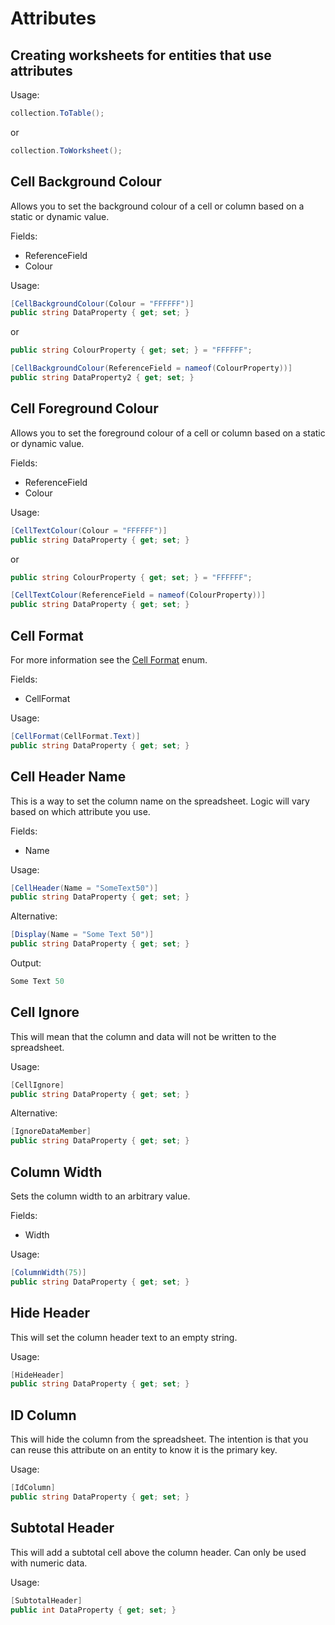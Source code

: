 # Attributes

## Creating worksheets for entities that use attributes

Usage:
```csharp
collection.ToTable();
```

or

```csharp
collection.ToWorksheet();
```

## Cell Background Colour
Allows you to set the background colour of a cell or column based on a static or dynamic value.

Fields:
- ReferenceField
- Colour

Usage:
```csharp
[CellBackgroundColour(Colour = "FFFFFF")]
public string DataProperty { get; set; }
```

or 

```csharp
public string ColourProperty { get; set; } = "FFFFFF";

[CellBackgroundColour(ReferenceField = nameof(ColourProperty))]
public string DataProperty2 { get; set; }
```


## Cell Foreground Colour
Allows you to set the foreground colour of a cell or column based on a static or dynamic value.

Fields:
- ReferenceField
- Colour

Usage:
```csharp
[CellTextColour(Colour = "FFFFFF")]
public string DataProperty { get; set; }
```

or 

```csharp
public string ColourProperty { get; set; } = "FFFFFF";

[CellTextColour(ReferenceField = nameof(ColourProperty))]
public string DataProperty { get; set; }
```

## Cell Format
For more information see the [Cell Format](./CellFormat.md) enum.

Fields:
- CellFormat

Usage:
```csharp
[CellFormat(CellFormat.Text)]
public string DataProperty { get; set; }
```

## Cell Header Name
This is a way to set the column name on the spreadsheet.
Logic will vary based on which attribute you use.

Fields:
- Name

Usage:
```csharp
[CellHeader(Name = "SomeText50")]
public string DataProperty { get; set; }
```

Alternative:
```csharp
[Display(Name = "Some Text 50")]
public string DataProperty { get; set; }
```

Output:
```csharp
Some Text 50
```

## Cell Ignore
This will mean that the column and data will not be written to the spreadsheet.

Usage:
```csharp
[CellIgnore]
public string DataProperty { get; set; }
```

Alternative:
```csharp
[IgnoreDataMember]
public string DataProperty { get; set; }
```

## Column Width
Sets the column width to an arbitrary value.

Fields:
- Width

Usage:
```csharp
[ColumnWidth(75)]
public string DataProperty { get; set; }
```


## Hide Header
This will set the column header text to an empty string.

Usage:
```csharp
[HideHeader]
public string DataProperty { get; set; }
```

## ID Column
This will hide the column from the spreadsheet.
The intention is that you can reuse this attribute on an entity to know it is the primary key. 

Usage:
```csharp
[IdColumn]
public string DataProperty { get; set; }
```

## Subtotal Header
This will add a subtotal cell above the column header.
Can only be used with numeric data.

Usage:
```csharp
[SubtotalHeader]
public int DataProperty { get; set; }
```
